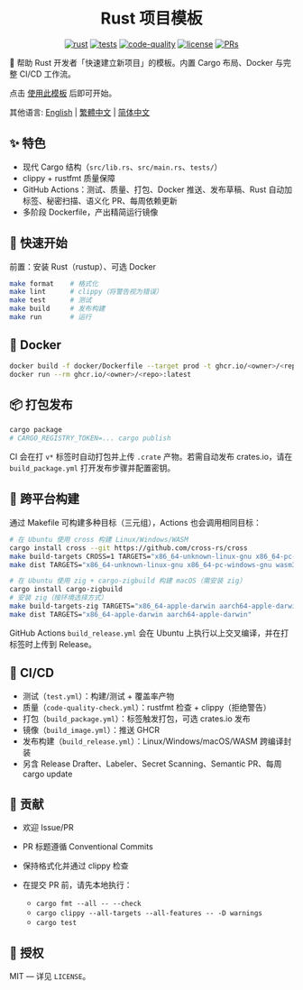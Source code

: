 <center>

# Rust 项目模板

[![rust](https://img.shields.io/badge/Rust-stable-orange?logo=rust&logoColor=white)](https://www.rust-lang.org/)
[![tests](https://github.com/Mai0313/rust_template/actions/workflows/test.yml/badge.svg)](https://github.com/Mai0313/rust_template/actions/workflows/test.yml)
[![code-quality](https://github.com/Mai0313/rust_template/actions/workflows/code-quality-check.yml/badge.svg)](https://github.com/Mai0313/rust_template/actions/workflows/code-quality-check.yml)
[![license](https://img.shields.io/badge/License-MIT-green.svg?labelColor=gray)](https://github.com/Mai0313/rust_template/tree/master?tab=License-1-ov-file)
[![PRs](https://img.shields.io/badge/PRs-welcome-brightgreen.svg)](https://github.com/Mai0313/rust_template/pulls)

</center>

🚀 帮助 Rust 开发者「快速建立新项目」的模板。内置 Cargo 布局、Docker 与完整 CI/CD 工作流。

点击 [使用此模板](https://github.com/Mai0313/rust_template/generate) 后即可开始。

其他语言: [English](README.md) | [繁體中文](README.zh-TW.md) | [简体中文](README.zh-CN.md)

## ✨ 特色

- 现代 Cargo 结构（`src/lib.rs`、`src/main.rs`、`tests/`）
- clippy + rustfmt 质量保障
- GitHub Actions：测试、质量、打包、Docker 推送、发布草稿、Rust 自动加标签、秘密扫描、语义化 PR、每周依赖更新
- 多阶段 Dockerfile，产出精简运行镜像

## 🚀 快速开始

前置：安装 Rust（rustup）、可选 Docker

```bash
make format    # 格式化
make lint      # clippy（将警告视为错误）
make test      # 测试
make build     # 发布构建
make run       # 运行
```

## 🐳 Docker

```bash
docker build -f docker/Dockerfile --target prod -t ghcr.io/<owner>/<repo>:latest .
docker run --rm ghcr.io/<owner>/<repo>:latest
```

## 📦 打包发布

```bash
cargo package
# CARGO_REGISTRY_TOKEN=... cargo publish
```

CI 会在打 `v*` 标签时自动打包并上传 `.crate` 产物。若需自动发布 crates.io，请在 `build_package.yml` 打开发布步骤并配置密钥。

## 🧩 跨平台构建

通过 Makefile 可构建多种目标（三元组），Actions 也会调用相同目标：

```bash
# 在 Ubuntu 使用 cross 构建 Linux/Windows/WASM
cargo install cross --git https://github.com/cross-rs/cross
make build-targets CROSS=1 TARGETS="x86_64-unknown-linux-gnu x86_64-pc-windows-gnu wasm32-wasi"
make dist TARGETS="x86_64-unknown-linux-gnu x86_64-pc-windows-gnu wasm32-wasi"

# 在 Ubuntu 使用 zig + cargo-zigbuild 构建 macOS（需安装 zig）
cargo install cargo-zigbuild
# 安装 zig（按环境选择方式）
make build-targets-zig TARGETS="x86_64-apple-darwin aarch64-apple-darwin"
make dist TARGETS="x86_64-apple-darwin aarch64-apple-darwin"
```

GitHub Actions `build_release.yml` 会在 Ubuntu 上执行以上交叉编译，并在打标签时上传到 Release。

## 🔁 CI/CD

- 测试（`test.yml`）：构建/测试 + 覆盖率产物
- 质量（`code-quality-check.yml`）：rustfmt 检查 + clippy（拒绝警告）
- 打包（`build_package.yml`）：标签触发打包，可选 crates.io 发布
- 镜像（`build_image.yml`）：推送 GHCR
- 发布构建（`build_release.yml`）：Linux/Windows/macOS/WASM 跨编译封装
- 另含 Release Drafter、Labeler、Secret Scanning、Semantic PR、每周 cargo update

## 🤝 贡献

- 欢迎 Issue/PR
- PR 标题遵循 Conventional Commits
- 保持格式化并通过 clippy 检查

- 在提交 PR 前，请先本地执行：
  - `cargo fmt --all -- --check`
  - `cargo clippy --all-targets --all-features -- -D warnings`
  - `cargo test`

## 📄 授权

MIT — 详见 `LICENSE`。


